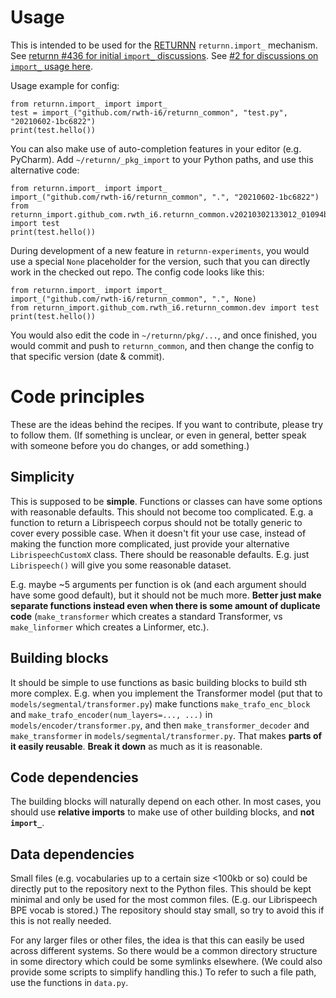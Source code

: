 # Usage

This is intended to be used for the [RETURNN](https://github.com/rwth-i6/returnn) `returnn.import_` mechanism.
See [returnn #436 for initial `import_` discussions](https://github.com/rwth-i6/returnn/discussions/436).
See [#2 for discussions on `import_` usage here](https://github.com/rwth-i6/returnn_common/issues/2).

Usage example for config:

    from returnn.import_ import import_
    test = import_("github.com/rwth-i6/returnn_common", "test.py", "20210602-1bc6822")
    print(test.hello())

You can also make use of auto-completion features in your editor (e.g. PyCharm).
Add `~/returnn/_pkg_import` to your Python paths,
and use this alternative code:

    from returnn.import_ import import_
    import_("github.com/rwth-i6/returnn_common", ".", "20210602-1bc6822")
    from returnn_import.github_com.rwth_i6.returnn_common.v20210302133012_01094bef2761 import test
    print(test.hello())

During development of a new feature in `returnn-experiments`,
you would use a special `None` placeholder for the version,
such that you can directly work in the checked out repo.
The config code looks like this:

    from returnn.import_ import import_
    import_("github.com/rwth-i6/returnn_common", ".", None)
    from returnn_import.github_com.rwth_i6.returnn_common.dev import test
    print(test.hello())

You would also edit the code in `~/returnn/pkg/...`,
and once finished, you would commit and push to `returnn_common`,
and then change the config to that specific version (date & commit).


# Code principles

These are the ideas behind the recipes.
If you want to contribute, please try to follow them.
(If something is unclear, or even in general,
better speak with someone before you do changes, or add something.)

## Simplicity

This is supposed to be **simple**.
Functions or classes can have some options
with reasonable defaults.
This should not become too complicated.
E.g. a function to return a Librispeech corpus
should not be totally generic to cover every possible case.
When it doesn't fit your use case,
instead of making the function more complicated,
just provide your alternative `LibrispeechCustomX` class.
There should be reasonable defaults.
E.g. just `Librispeech()` will give you some reasonable dataset.

E.g. maybe ~5 arguments per function is ok
(and each argument should have some good default),
but it should not be much more.
**Better just make separate functions instead
even when there is some amount of duplicate code**
(`make_transformer` which creates a standard Transformer,
vs `make_linformer` which creates a Linformer, etc.).

## Building blocks

It should be simple to use functions
as basic building blocks to build sth more complex.
E.g. when you implement the Transformer model
(put that to `models/segmental/transformer.py`)
make functions `make_trafo_enc_block`
and `make_trafo_encoder(num_layers=..., ...)`
in `models/encoder/transformer.py`,
and then `make_transformer_decoder` and `make_transformer`
in `models/segmental/transformer.py`.
That makes **parts of it easily reusable**.
**Break it down** as much as it is reasonable.

## Code dependencies

The building blocks will naturally depend on each other.
In most cases, you should use **relative imports**
to make use of other building blocks,
and **not `import_`**.

## Data dependencies

Small files (e.g. vocabularies up to a certain size <100kb or so)
could be directly put to the repository next to the Python files.
This should be kept minimal and only be used for the most common files.
(E.g. our Librispeech BPE vocab is stored.)
The repository should stay small,
so try to avoid this if this is not really needed.

For any larger files or other files,
the idea is that this can easily be used across different systems.
So there would be a common directory structure
in some directory which could be some symlinks elsewhere.
(We could also provide some scripts to simplify handling this.)
To refer to such a file path, use the functions in `data.py`.
